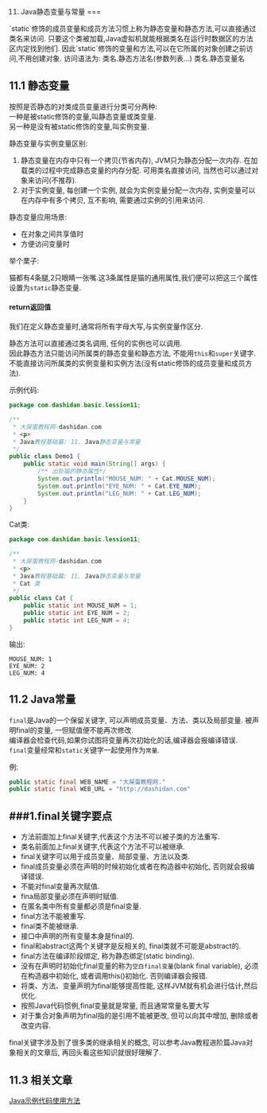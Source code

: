 11. Java静态变量与常量
===

<div class="jumbotron">
<p>`static`修饰的成员变量和成员方法习惯上称为静态变量和静态方法,可以直接通过类名来访问.   
只要这个类被加载,Java虚拟机就能根据类名在运行时数据区的方法区内定找到他们.   
因此`static`修饰的变量和方法,可以在它所属的对象创建之前访问,不用创建对象.    
访问语法为:
	类名.静态方法名(参数列表...) 
	类名.静态变量名</p>  
</div>

11.1 静态变量
---

按照是否静态的对类成员变量进行分类可分两种:   
一种是被static修饰的变量,叫静态变量或类变量.   
另一种是没有被static修饰的变量,叫实例变量.   

静态变量与实例变量区别: 
1. 静态变量在内存中只有一个拷贝(节省内存), JVM只为静态分配一次内存. 在加载类的过程中完成静态变量的内存分配. 可用类名直接访问, 当然也可以通过对象来访问(不推荐). 
2. 对于实例变量, 每创建一个实例, 就会为实例变量分配一次内存, 实例变量可以在内存中有多个拷贝, 互不影响, 需要通过实例的引用来访问. 

静态变量应用场景:
* 在对象之间共享值时
* 方便访问变量时

举个栗子:   

猫都有4条腿,2只眼睛一张嘴.这3条属性是猫的通用属性,我们便可以把这三个属性设置为`static`静态变量.

<div class="bs-callout bs-callout-warning">
    <h4>return返回值</h4>
	<p>我们在定义静态变量时,通常将所有字母大写,与实例变量作区分.</p>
</div>

静态方法可以直接通过类名调用, 任何的实例也可以调用.   
因此静态方法只能访问所属类的静态变量和静态方法, 不能用`this`和`super`关键字.   
不能直接访问所属类的实例变量和实例方法(没有static修饰的成员变量和成员方法).   

示例代码:

```java
package com.dashidan.basic.lession11;

/**
 * 大屎蛋教程网-dashidan.com
 * <p>
 * Java教程基础篇: 11. Java静态变量与常量
 */
public class Demo1 {
    public static void main(String[] args) {
        /** 出处猫的静态属性*/
        System.out.println("MOUSE_NUM: " + Cat.MOUSE_NUM);
        System.out.println("EYE_NUM: " + Cat.EYE_NUM);
        System.out.println("LEG_NUM: " + Cat.LEG_NUM);
    }
}

```

Cat类:

```java
package com.dashidan.basic.lession11;

/**
 * 大屎蛋教程网-dashidan.com
 * <p>
 * Java教程基础篇: 11. Java静态变量与常量
 * Cat 类
 */
public class Cat {
    public static int MOUSE_NUM = 1;
    public static int EYE_NUM = 2;
    public static int LEG_NUM = 4;
}

```
输出:

	MOUSE_NUM: 1
	EYE_NUM: 2
	LEG_NUM: 4
	
11.2 Java常量
---

`final`是Java的一个保留关键字, 可以声明成员变量、方法、类以及局部变量. 被声明final的变量, 一但赋值便不能再次修改.   
编译器会检查代码,如果你试图将变量再次初始化的话,编译器会报编译错误.   
`final`变量经常和`static`关键字一起使用作为`常量`.   

例:
```java
public static final WEB_NAME = "大屎蛋教程网."
public static final WEB_URL = "http://dashidan.com"
```


###1.final关键字要点
---
* 方法前面加上final关键字,代表这个方法不可以被子类的方法重写.
* 类名前面加上final关键字,代表这个方法不可以被继承.
* final关键字可以用于成员变量、局部变量、方法以及类.
* final成员变量必须在声明的时候初始化或者在构造器中初始化, 否则就会报编译错误.
* 不能对final变量再次赋值. 
* fina局部变量必须在声明时赋值.
* 在匿名类中所有变量都必须是final变量.
* final方法不能被重写.
* final类不能被继承.
* 接口中声明的所有变量本身是final的.
* final和abstract这两个关键字是反相关的, final类就不可能是abstract的.
* final方法在编译阶段绑定, 称为静态绑定(static binding). 
* 没有在声明时初始化final变量的称为`空白final变量`(blank final variable),  必须在构造器中初始化, 或者调用this()初始化. 否则编译器会报错.
* 将类、方法、变量声明为final能够提高性能, 这样JVM就有机会进行估计,然后优化.
* 按照Java代码惯例,final变量就是常量, 而且通常常量名要大写
* 对于集合对象声明为final指的是引用不能被更改, 但可以向其中增加, 删除或者改变内容.

<div class="bs-callout bs-callout-warning">
    <p>final关键字涉及到了很多类的继承相关的概念, 可以参考Java教程进阶篇Java对象相关的文章后, 再回头看这些知识就很好理解了.
	<p>
</div>

11.3 相关文章
---
[Java示例代码使用方法](http://localhost/article/java/addenda/Java示例代码使用方法.html)   